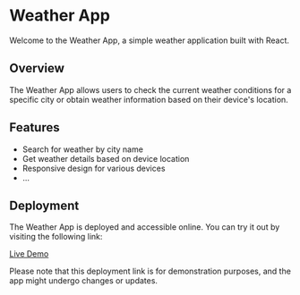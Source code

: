 # Weather App

Welcome to the Weather App, a simple weather application built with React.

## Overview

The Weather App allows users to check the current weather conditions for a specific city or obtain weather information based on their device's location.

## Features

- Search for weather by city name
- Get weather details based on device location
- Responsive design for various devices
- ...

## Deployment

The Weather App is deployed and accessible online. You can try it out by visiting the following link:

[Live Demo](https://miweatherapp.netlify.app/)

Please note that this deployment link is for demonstration purposes, and the app might undergo changes or updates.

